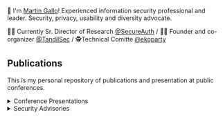 🙌 I'm [Martin Gallo](https://www.linkedin.com/in/mgallo/)! Experienced information security professional and leader. Security, privacy, usability and diversity advocate.

👨‍💼 Currently Sr. Director of Research [@SecureAuth](https://www.secureauth.com/) / 👨‍💻 Founder and co-organizer [@TandilSec](https://www.meetup.com/TandilSec) / 🕵️‍ Technical Comitte [@ekoparty](https://ekoparty.org/)


## Publications

This is my personal repository of publications and presentation at public conferences.

<details>
  <summary>Conference Presentations</summary>
  
### Conference Presentations

| Presentation Title | Conference | Presentation Date |
| --- | --- | --- |
| [Hunting crypto secrets in SAP systems](presentations/2018-Troopers/TR18-Hunting-crypto-secrets-in-SAP-systems-vFinal.pdf) | [Troopers 18](https://www.troopers.de/troopers18/agenda/fzzux9/) | March 2018 |
| [Intercepting SAP SNC-protected traffic](presentations/2017-Troopers/TR17-Intercepting-SNC-protected-traffic.pdf) | [Troopers 17](https://www.troopers.de/troopers17/talks/763-intercepting-sap-snc-protected-traffic/) | March 2017 |
| [Deep-dive into SAP archive file formats](presentations/2016-Troopers/SAPCarTalk-Slides.pdf) | [Troopers 16](https://www.troopers.de/events/troopers16/628_deep-dive_into_sap_archive_file_formats/) | March 2016 |
| [HoneySAP: Who really wants your money?](presentations/2015-Troopers/HoneySAP-Slides.pdf) | [Troopers 15](https://www.troopers.de/events/troopers15/270_honeysap_who_really_wants_your_money/) | March 2015 |
| [SAP’s Network Protocols Revisited](presentations/2014-Troopers) | [Troopers 14](https://www.troopers.de/events/troopers14/40_saps_network_protocols_revisited/) | March 2014 |
| [Uncovering SAP vulnerabilities - Reversing and breaking the Diag protocol](presentations/2012-BruCon/MartinGallo-BruCon12.pdf) | [BruCon 2012](http://2012.brucon.org/index.php/Talks_and_workshops.html#Martin_Gallo_-_Uncovering_SAP_vulnerabilities:_dissecting_and_breaking_the_Diag_protocol) | September 2012 |
| [Uncovering SAP vulnerabilities - Reversing and breaking the Diag protocol](presentations/2012-Defcon/MartinGallo-Defcon20.pdf) | [Defcon 20](https://www.defcon.org/html/links/dc-archives/dc-20-archive.html#Gallo) | July 2012 |

</details>

<details>
  <summary>Security Advisories</summary>
  
### Security Advisories

| Title | CVEs | Release Date |
| --- | --- | --- |
| [SAUTH-2020-0001](advisories/SAUTH-2020-0001.txt) / [SAP HANA SAML Assertion Improper Validation Vulnerability](https://www.secureauth.com/labs/advisories/sap-hana-saml-assertion-improper-validation-authentication) | [CVE-2020-26834](https://cve.mitre.org/cgi-bin/cvename.cgi?name=CVE-2020-26834), [CVE-2021-21474](https://cve.mitre.org/cgi-bin/cvename.cgi?name=CVE-2021-21474) | 09/12/2020 |
| [CORE-2017-0011](advisories/CORE-2017-0011.txt) / [SAP Note Assistant Insecure Handling of SAP Notes Signature Vulnerability](https://www.coresecurity.com/advisories/sap-note-assistant-insecure-handling-sap-notes-signature-vulnerability) | [CVE-2017-16691](https://cve.mitre.org/cgi-bin/cvename.cgi?name=2017-16691) | 30/11/2017 |
| [CORE-2017-0001](advisories/CORE-2017-0001.txt) / [SAP SAPCAR Heap Based Buffer Overflow Vulnerability](https://www.coresecurity.com/advisories/sap-sapcar-heap-based-buffer-overflow-vulnerability) | [CVE-2017-8852](https://cve.mitre.org/cgi-bin/cvename.cgi?name=2017-8852) | 10/05/2017 |
| [CORE-2016-0006](advisories/CORE-2016-0006.txt) / [SAP CAR Multiple Vulnerabilities](https://www.coresecurity.com/advisories/sap-car-multiple-vulnerabilities) | [CVE-2016-5845](https://cve.mitre.org/cgi-bin/cvename.cgi?name=2016-5845), [CVE-2016-5847](https://cve.mitre.org/cgi-bin/cvename.cgi?name=2016-5847) | 10/08/2016 |
| [CORE-2016-0004](advisories/CORE-2016-0004.txt) / [SAP Download Manager Password Weak Encryption](https://www.coresecurity.com/advisories/sap-download-manager-password-weak-encryption) | [CVE-2016-3685](https://cve.mitre.org/cgi-bin/cvename.cgi?name=2016-3685), [CVE-2016-3684](https://cve.mitre.org/cgi-bin/cvename.cgi?name=2016-3684) | 09/03/2016 |
| [CORE-2015-0010](advisories/CORE-2015-0010.txt) / [Sendio ESP Information Disclosure Vulnerability](https://www.coresecurity.com/advisories/sendio-esp-information-disclosure-vulnerability) | [CVE-2014-0999](https://cve.mitre.org/cgi-bin/cvename.cgi?name=2014-0999), [CVE-2014-8391](https://cve.mitre.org/cgi-bin/cvename.cgi?name=2014-8391) | 22/05/2015 |
| [CORE-2015-0009](advisories/CORE-2015-0009.txt) / [SAP LZC/LZH Compression Multiple Vulnerabilities](https://www.coresecurity.com/advisories/sap-lzc-lzh-compression-multiple-vulnerabilities) | [CVE-2015-2282](https://cve.mitre.org/cgi-bin/cvename.cgi?name=2015-2282), [CVE-2015-2278](https://cve.mitre.org/cgi-bin/cvename.cgi?name=2015-2278) | 12/05/2015 |
| [CORE-2014-0007](advisories/CORE-2014-0007.txt) / [SAP Netweaver Enqueue Server Trace Pattern Denial of Service Vulnerability](https://www.coresecurity.com/advisories/sap-netweaver-enqueue-server-trace-pattern-denial-service-vulnerability) | [CVE-2014-0995](https://cve.mitre.org/cgi-bin/cvename.cgi?name=2014-0995) | 15/10/2014 |
| [CORE-2014-0003](advisories/CORE-2014-0003.txt) / [SAP Router Password Timing Attack](https://www.coresecurity.com/advisories/sap-router-password-timing-attack) | [CVE-2014-0984](https://cve.mitre.org/cgi-bin/cvename.cgi?name=2014-0984) | 15/04/2014 |
| [CORE-2012-1128](advisories/CORE-2012-1128.txt) / [SAP Netweaver Message Server Multiple Vulnerabilities](https://www.coresecurity.com/content/SAP-netweaver-msg-srv-multiple-vulnerabilities) | [CVE-2013-1592](https://cve.mitre.org/cgi-bin/cvename.cgi?name=2013-1592), [CVE-2013-1593](https://cve.mitre.org/cgi-bin/cvename.cgi?name=2013-1593) | 13/02/2013 |
| [CORE-2012-0123](advisories/CORE-2012-0123.txt) / [SAP Netweaver Dispatcher Multiple Vulnerabilities](https://www.coresecurity.com/content/sap-netweaver-dispatcher-multiple-vulnerabilities) | [CVE-2012-2611](https://cve.mitre.org/cgi-bin/cvename.cgi?name=2012-2611), [CVE-2012-2612](https://cve.mitre.org/cgi-bin/cvename.cgi?name=2012-2612), [CVE-2012-2511](https://cve.mitre.org/cgi-bin/cvename.cgi?name=2012-2511), [CVE-2012-2512](https://cve.mitre.org/cgi-bin/cvename.cgi?name=2012-2512), [CVE-2012-2513](https://cve.mitre.org/cgi-bin/cvename.cgi?name=2012-2513), [CVE-2012-2514](https://cve.mitre.org/cgi-bin/cvename.cgi?name=2012-2514) | 08/05/2012 |

</details>
